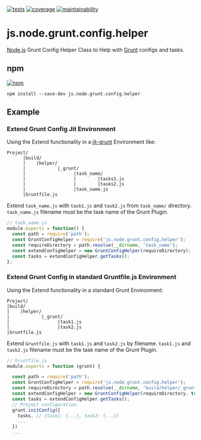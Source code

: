 [![tests][tests]][tests-url]
[![coverage][coverage]][coverage-url]
[![maintainability][maintainability]][maintainability-url]

# js.node.grunt.config.helper
[Node.js](https://nodejs.org/en/) Grunt Config Helper Class to Help with [Grunt](https://gruntjs.com/) configs and tasks.

## npm
[![npm][npm]][npm-url]

```
npm install --save-dev js.node.grunt.config.helper
```

## Example
### Extend Grunt Config Jit Environment
Using the Extend functionality in a [jit-grunt](https://github.com/shootaroo/jit-grunt) Environment like:

```
Project/
      |build/
      |    |helper/
      |            |_grunt/
      |                  |task_name/
      |                  |        |tasks1.js
      |                  |        |tasks2.js
      |                  |task_name.js
      |Gruntfile.js
```

Extend `task_name.js` with `task1.js` and `task2.js` from `task_name/` directory.
`task_name.js` filename must be the task name of the Grunt Plugin.

```Javascript
// task_name.js
module.exports = function() {
  const path = require('path');
  const GruntConfigHelper = require('js.node.grunt.config.helper');
  const requireDirectory = path.resolve(__dirname, 'task_name');
  const extendConfigHelper = new GruntConfigHelper(requireDirectory);
  const tasks = extendConfigHelper.getTasks();
};
```

### Extend Grunt Config in standard Gruntfile.js Environment
Using the Extend functionality in a standard Grunt Environment:

```
Project/
|build/
|    |helper/
|            |_grunt/
|                  |task1.js
|                  |task2.js
|Gruntfile.js
```

Extend `Gruntfile.js` with `task1.js` and `task2.js` by filename.
`task1.js` and `task2.js` filename must be the task name of the Grunt Plugin.

```Javascript
// Gruntfile.js
module.exports = function (grunt) {

  const path = require('path');
  const GruntConfigHelper = require('js.node.grunt.config.helper');
  const requireDirectory = path.resolve(__dirname, 'build/helper/_grunt');
  const extendConfigHelper = new GruntConfigHelper(requireDirectory, true);
  const tasks = extendConfigHelper.getTasks();
  // Project configuration.
  grunt.initConfig({
    tasks, // {task1: {...}, task2: {...}}
    ...
  })
  ...
```

[tests]: https://img.shields.io/travis/exiguus/js.node.grunt.config.helper/master.svg
[tests-url]: https://travis-ci.org/exiguus/js.node.grunt.config.helper

[coverage]:
https://api.codeclimate.com/v1/badges/017792a8149e03c3f71b/test_coverage
[coverage-url]: https://codeclimate.com/github/exiguus/js.node.grunt.config.helper/test_coverage

[maintainability]:
https://api.codeclimate.com/v1/badges/017792a8149e03c3f71b/maintainability
[maintainability-url]: https://codeclimate.com/github/exiguus/js.node.grunt.config.helper/maintainability

[npm]: https://img.shields.io/npm/v/js.node.grunt.config.helper.svg
[npm-url]: https://npmjs.com/package/js.node.grunt.config.helper

[licenses-url]: https://img.shields.io/npm/l/js.node.grunt.config.helper.svg
[licenses]: https://github.com/exiguus/js.node.grunt.config.helper
